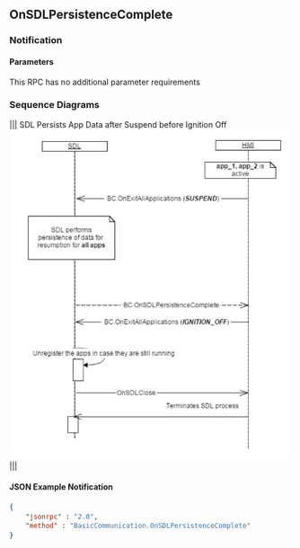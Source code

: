 ## OnSDLPersistenceComplete


### Notification

#### Parameters

This RPC has no additional parameter requirements

### Sequence Diagrams
|||
SDL Persists App Data after Suspend before Ignition Off
![OnSDLPersistenceComplete](./assets/OnSDLPersistenceComplete.png)
|||

#### JSON Example Notification
```json
{
	"jsonrpc" : "2.0",
	"method" : "BasicCommunication.OnSDLPersistenceComplete"
}
```
